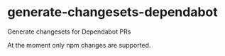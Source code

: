 # generate-changesets-dependabot

Generate changesets for Dependabot PRs

At the moment only npm changes are supported.

